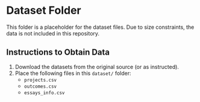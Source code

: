 # Dataset Folder

This folder is a placeholder for the dataset files. Due to size constraints, the data is not included in this repository.

## Instructions to Obtain Data

1. Download the datasets from the original source (or as instructed).
2. Place the following files in this `dataset/` folder:
   - `projects.csv`
   - `outcomes.csv`
   - `essays_info.csv`
